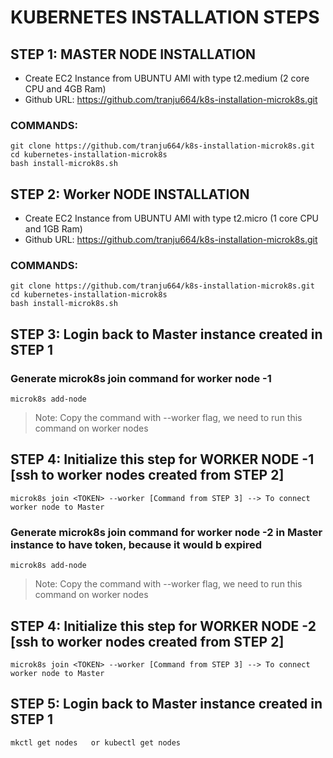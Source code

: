 # KUBERNETES INSTALLATION STEPS

## STEP 1: MASTER NODE INSTALLATION

- Create EC2 Instance from UBUNTU AMI with type t2.medium (2 core CPU and 4GB Ram)
- Github URL: https://github.com/tranju664/k8s-installation-microk8s.git

### COMMANDS:
```
git clone https://github.com/tranju664/k8s-installation-microk8s.git
cd kubernetes-installation-microk8s
bash install-microk8s.sh
```

## STEP 2: Worker NODE INSTALLATION

- Create EC2 Instance from UBUNTU AMI with type t2.micro (1 core CPU and 1GB Ram)
- Github URL: https://github.com/tranju664/k8s-installation-microk8s.git

### COMMANDS:
```
git clone https://github.com/tranju664/k8s-installation-microk8s.git
cd kubernetes-installation-microk8s
bash install-microk8s.sh
```

## STEP 3: Login back to Master instance created in STEP 1

### Generate microk8s join command for worker node -1

```
microk8s add-node
```
>Note: Copy the command with --worker flag, we need to run this command on worker nodes

## STEP 4: Initialize this step for  WORKER NODE -1 [ssh to worker nodes created from STEP 2]

```
microk8s join <TOKEN> --worker [Command from STEP 3] --> To connect worker node to Master

```

### Generate microk8s join command for worker node -2 in Master instance to have token, because it would b expired

```
microk8s add-node
```
>Note: Copy the command with --worker flag, we need to run this command on worker nodes

## STEP 4: Initialize this step for  WORKER NODE -2 [ssh to worker nodes created from STEP 2]

```
microk8s join <TOKEN> --worker [Command from STEP 3] --> To connect worker node to Master
```
## STEP 5: Login back to Master instance created in STEP 1
```
mkctl get nodes   or kubectl get nodes
```
